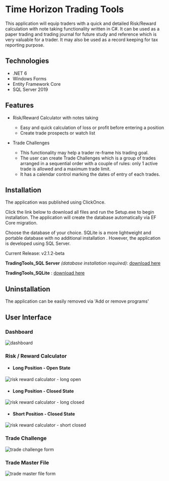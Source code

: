# Time Horizon Trading Tools

This application will equip traders with a quick and detailed Risk/Reward calculation with note taking functionality written in C#. It can be used as a paper trading and trading journal for future study and reference which is very valuable for a trader. It may also be used as a record keeping for tax reporting purpose.

## Technologies
+ .NET 6
+ Windows Forms
+ Entity Framework Core
+ SQL Server 2019

## Features
+ Risk/Reward Calculator with notes taking
  - Easy and quick calculation of loss or profit before entering a position
  - Create trade prospects or watch list

+ Trade Challenges
  - This functionality may help  a trader re-frame his trading goal.
  - The user can create Trade Challenges which is a group of trades arranged in a sequential order with a couple of rules: only 1 active trade is allowed and a maximum trade limit.
  - It has a calendar control marking the dates of entry of each trades.
  
## Installation
The application was published using ClickOnce.

Click the link below to download all files and run the Setup.exe to begin installation. 
The application will create the database automatically via EF Core migration.

Choose the database of your choice. SQLite is a more lightweight and portable database with no additional installation . However, the application is developed using SQL Server.

Current Release: v2.1.2-beta

__TradingTools_SQL Server__ *(database installation required)*: [download here](https://1drv.ms/u/s!AlGVeLI71LLXi7lEOZCrOWRqk6sYKg?e=4wNgaM)

__TradingTools_SQLite__ : [download here](https://1drv.ms/u/s!AlGVeLI71LLXi7lDM88vL-DRKuNbYQ?e=2CfqqM/)


## Uninstallation
The application can be easily removed via 'Add or remove programs'

## User Interface
### Dashboard
![dashboard](https://res.cloudinary.com/dbccui5km/image/upload/v1662430399/TradingToolsUI/dashboard_f9znym.jpg)

### Risk / Reward Calculator
- #### Long Position - Open State
![risk reward calculator - long open](https://res.cloudinary.com/dbccui5km/image/upload/v1662430326/TradingToolsUI/rrc-open_h89xds.jpg)

- #### Long Position - Closed State
![risk reward calculator - long closed](https://res.cloudinary.com/dbccui5km/image/upload/v1662430326/TradingToolsUI/rrc-closed_xs2oma.jpg)

- #### Short Position - Closed State
![risk reward calculator - short closed](https://res.cloudinary.com/dbccui5km/image/upload/v1662430326/TradingToolsUI/rrc-closed-short_re9qtu.jpg)


### Trade Challenge
![trade challenge form](https://res.cloudinary.com/dbccui5km/image/upload/v1662434635/TradingToolsUI/tradeChallenge_dy0v5c.jpg)

### Trade Master File
![trade master file form](https://res.cloudinary.com/dbccui5km/image/upload/v1662430326/TradingToolsUI/tradeMasterFile_yxktst.jpg)
